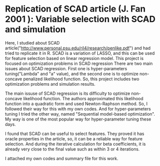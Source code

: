 # Replication of SCAD article (J. Fan 2001 ): Variable selection with SCAD and simulation

Here, I studied about SCAD article("http://www.personal.psu.edu/ril4/research/penlike.pdf") and had tried to replicate it in R. 
SCAD is a variation of LASSO, and this can be used for feature selection based on linear regression model.
This project is focused on optimization problems in SCAD regression 
There are two main issues about SCAD regression. First one is hyper-parameters tuning("Lambda" and "a" value), 
and the second one is to optimize non-concave penalized likelihood function. So, this project includes two optimization problems and simulation results.

The main issuse of SCAD regression is its difficulty to optimize non-concave likelihood function. 
The authors approximated this likelihood function into a quadratic form and used Newton-Raphson method.
So, I followed their way for this with my own codes. And for hyper-parameters tuning I tried the other way, named "Sequential model-based optimization".
My way is one of the most popular way for hyper-parameter tuning these days.

I found that SCAD can be useful to select features. They proved it has oracle properties in the article, so, it can be a reliable way for feature selection.
And during the iterative calculation for beta coefficients, it is already very close to the final value such as within 3 or 4 iterations.


I attached my own codes and summary file for this work.
